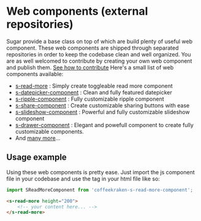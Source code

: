 # Web components (external repositories)

Sugar provide a base class on top of which are build plenty of useful web component.
These web components are shipped through separated repositories in order to keep the codebase clean and well organized.
You are as well welcomed to contribute by creating your own web component and publish them. [See how to contribute](#contribute)
Here's a small list of web components available:

- [s-read-more](https://github.com/coffeekraken/s-read-more-component) : Simply create toggleable read more component
- [s-datepicker-component](https://github.com/coffeekraken/s-datepicker-component) : Clean and fully featured datepicker
- [s-ripple-component](https://github.com/coffeekraken/s-ripple-component) : Fully customizable ripple component
- [s-share-component](https://github.com/coffeekraken/s-share-component) : Create customizable sharing buttons with ease
- [s-slideshow-component](https://github.com/coffeekraken/s-slideshow-component) : Powerful and fully customizable slideshow component
- [s-drawer-component](https://github.com/coffeekraken/s-drawer-component) : Elegant and powefull component to create fully customizable components.
- And [many more](https://github.com/coffeekraken)...

## Usage example

Using these web components is pretty ease. Just import the js component file in your codebase and use the tag in your html file like so:

```js
import SReadMoreComponent from 'coffeekraken-s-read-more-component';
```

```html
<s-read-more height="200">
	<!-- your content here... -->
</s-read-more>
```
